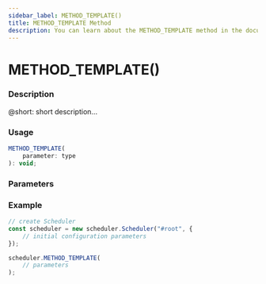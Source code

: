 ```yaml
---
sidebar_label: METHOD_TEMPLATE()
title: METHOD_TEMPLATE Method
description: You can learn about the METHOD_TEMPLATE method in the documentation of the DHTMLX JavaScript Scheduler library. Browse developer guides and API reference, try out code examples and live demos, and download a free 30-day evaluation version of DHTMLX Scheduler.
---
```


# METHOD_TEMPLATE()

### Description

@short: short description...

### Usage

~~~jsx {}
METHOD_TEMPLATE(
	parameter: type
): void;
~~~

### Parameters

### Example

~~~jsx {7-10}
// create Scheduler
const scheduler = new scheduler.Scheduler("#root", {
	// initial configuration parameters
});

scheduler.METHOD_TEMPLATE(
	// parameters
);
~~~

